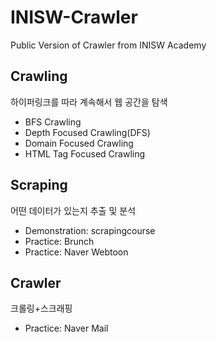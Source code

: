 # INISW-Crawler
Public Version of Crawler from INISW Academy

## Crawling
하이퍼링크를 따라 계속해서 웹 공간을 탐색
- BFS Crawling
- Depth Focused Crawling(DFS)
- Domain Focused Crawling
- HTML Tag Focused Crawling

## Scraping
어떤 데이터가 있는지 추출 및 분석
- Demonstration: scrapingcourse
- Practice: Brunch
- Practice: Naver Webtoon

## Crawler
크롤링+스크래핑
- Practice: Naver Mail
